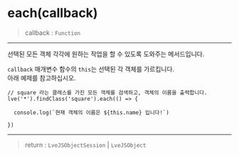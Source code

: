 # each(callback)

> callback : `Function`

---

선택된 모든 객체 각각에 원하는 작업을 할 수 있도록 도와주는 메서드입니다.

`callback` 매개변수 함수의 `this`는 선택된 각 객체를 가르킵니다.  
아래 예제를 참고하십시오.

```
// square 라는 클래스를 가진 모든 객체를 검색하고, 객체의 이름을 출력합니다.
lve('*').findClass('square').each(() => {

  console.log(`현재 객체의 이름은 ${this.name} 입니다!`)

})
```

---

> return : `LveJSObjectSession` | `LveJSObject`